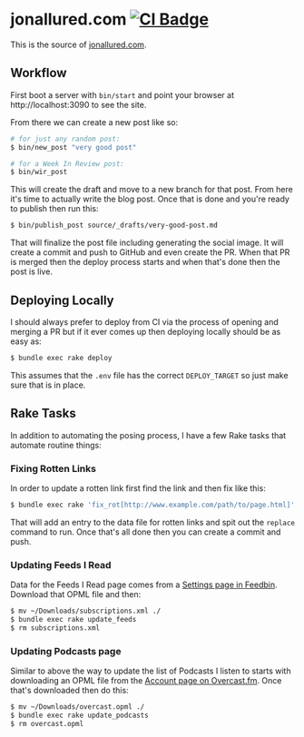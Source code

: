 # jonallured.com [![CI Badge][badge]][action_page]

This is the source of [jonallured.com][site].

[badge]: https://github.com/jonallured/jonallured.com/actions/workflows/main.yml/badge.svg
[action_page]: https://github.com/jonallured/jonallured.com/actions/workflows/main.yml
[site]: https://www.jonallured.com

## Workflow

First boot a server with `bin/start` and point your browser at
http://localhost:3090 to see the site.

From there we can create a new post like so:

```bash
# for just any random post:
$ bin/new_post "very good post"

# for a Week In Review post:
$ bin/wir_post
```

This will create the draft and move to a new branch for that post. From here
it's time to actually write the blog post. Once that is done and you're ready to
publish then run this:

```bash
$ bin/publish_post source/_drafts/very-good-post.md
```

That will finalize the post file including generating the social image. It will
create a commit and push to GitHub and even create the PR. When that PR is
merged then the deploy process starts and when that's done then the post is
live.

## Deploying Locally

I should always prefer to deploy from CI via the process of opening and merging
a PR but if it ever comes up then deploying locally should be as easy as:

```bash
$ bundle exec rake deploy
```

This assumes that the `.env` file has the correct `DEPLOY_TARGET` so just make
sure that is in place.

## Rake Tasks

In addition to automating the posing process, I have a few Rake tasks that
automate routine things:

### Fixing Rotten Links

In order to update a rotten link first find the link and then fix like this:

```bash
$ bundle exec rake 'fix_rot[http://www.example.com/path/to/page.html]'
```

That will add an entry to the data file for rotten links and spit out the
`replace` command to run. Once that's all done then you can create a commit and
push.

### Updating Feeds I Read

Data for the Feeds I Read page comes from a [Settings page in
Feedbin][feedbin_page]. Download that OPML file and then:

[feedbin_page]: https://feedbin.com/settings/import_export

```bash
$ mv ~/Downloads/subscriptions.xml ./
$ bundle exec rake update_feeds
$ rm subscriptions.xml
```

### Updating Podcasts page

Similar to above the way to update the list of Podcasts I listen to starts with
downloading an OPML file from the [Account page on Overcast.fm][overcast_page].
Once that's downloaded then do this:

[overcast_page]: https://overcast.fm/account

```bash
$ mv ~/Downloads/overcast.opml ./
$ bundle exec rake update_podcasts
$ rm overcast.opml
```
